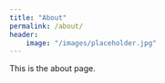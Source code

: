 ```yaml
---
title: "About"
permalink: /about/
header:
    image: "/images/placeholder.jpg"
---
```


This is the about page.
